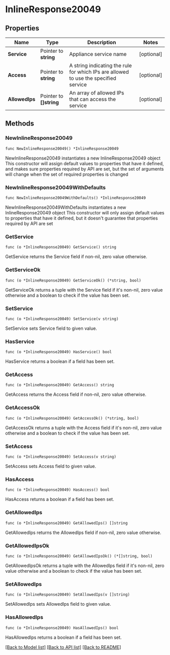 # InlineResponse20049

## Properties

Name | Type | Description | Notes
------------ | ------------- | ------------- | -------------
**Service** | Pointer to **string** | Appliance service name | [optional] 
**Access** | Pointer to **string** | A string indicating the rule for which IPs are allowed to use the specified service | [optional] 
**AllowedIps** | Pointer to **[]string** | An array of allowed IPs that can access the service | [optional] 

## Methods

### NewInlineResponse20049

`func NewInlineResponse20049() *InlineResponse20049`

NewInlineResponse20049 instantiates a new InlineResponse20049 object
This constructor will assign default values to properties that have it defined,
and makes sure properties required by API are set, but the set of arguments
will change when the set of required properties is changed

### NewInlineResponse20049WithDefaults

`func NewInlineResponse20049WithDefaults() *InlineResponse20049`

NewInlineResponse20049WithDefaults instantiates a new InlineResponse20049 object
This constructor will only assign default values to properties that have it defined,
but it doesn't guarantee that properties required by API are set

### GetService

`func (o *InlineResponse20049) GetService() string`

GetService returns the Service field if non-nil, zero value otherwise.

### GetServiceOk

`func (o *InlineResponse20049) GetServiceOk() (*string, bool)`

GetServiceOk returns a tuple with the Service field if it's non-nil, zero value otherwise
and a boolean to check if the value has been set.

### SetService

`func (o *InlineResponse20049) SetService(v string)`

SetService sets Service field to given value.

### HasService

`func (o *InlineResponse20049) HasService() bool`

HasService returns a boolean if a field has been set.

### GetAccess

`func (o *InlineResponse20049) GetAccess() string`

GetAccess returns the Access field if non-nil, zero value otherwise.

### GetAccessOk

`func (o *InlineResponse20049) GetAccessOk() (*string, bool)`

GetAccessOk returns a tuple with the Access field if it's non-nil, zero value otherwise
and a boolean to check if the value has been set.

### SetAccess

`func (o *InlineResponse20049) SetAccess(v string)`

SetAccess sets Access field to given value.

### HasAccess

`func (o *InlineResponse20049) HasAccess() bool`

HasAccess returns a boolean if a field has been set.

### GetAllowedIps

`func (o *InlineResponse20049) GetAllowedIps() []string`

GetAllowedIps returns the AllowedIps field if non-nil, zero value otherwise.

### GetAllowedIpsOk

`func (o *InlineResponse20049) GetAllowedIpsOk() (*[]string, bool)`

GetAllowedIpsOk returns a tuple with the AllowedIps field if it's non-nil, zero value otherwise
and a boolean to check if the value has been set.

### SetAllowedIps

`func (o *InlineResponse20049) SetAllowedIps(v []string)`

SetAllowedIps sets AllowedIps field to given value.

### HasAllowedIps

`func (o *InlineResponse20049) HasAllowedIps() bool`

HasAllowedIps returns a boolean if a field has been set.


[[Back to Model list]](../README.md#documentation-for-models) [[Back to API list]](../README.md#documentation-for-api-endpoints) [[Back to README]](../README.md)


